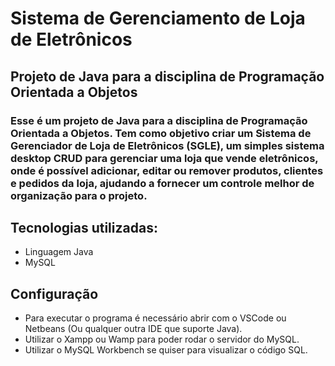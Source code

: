 # Sistema de Gerenciamento de Loja de Eletrônicos

## Projeto de Java para a disciplina de Programação Orientada a Objetos

### Esse é um projeto de Java para a disciplina de Programação Orientada a Objetos. Tem como objetivo criar um Sistema de Gerenciador de Loja de Eletrônicos (SGLE), um simples sistema desktop CRUD para gerenciar uma loja que vende eletrônicos, onde é possível adicionar, editar ou remover produtos, clientes e pedidos da loja, ajudando a fornecer um controle melhor de organização para o projeto.

## Tecnologias utilizadas:

- Linguagem Java
- MySQL

## Configuração

- Para executar o programa é necessário abrir com o VSCode ou Netbeans (Ou qualquer outra IDE que suporte Java).
- Utilizar o Xampp ou Wamp para poder rodar o servidor do MySQL.
- Utilizar o MySQL Workbench se quiser para visualizar o código SQL.




